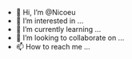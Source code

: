 - 👋 Hi, I’m @Nicoeu
- 👀 I’m interested in ...
- 🌱 I’m currently learning ...
- 💞️ I’m looking to collaborate on ...
- 📫 How to reach me ...

<!---
Nicoeu/Nicoeu is a ✨ special ✨ repository because its `README.md` (this file) appears on your GitHub profile.
You can click the Preview link to take a look at your changes.
--->
